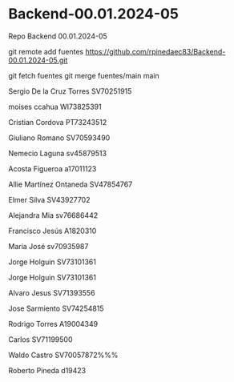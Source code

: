 # Backend-00.01.2024-05
Repo Backend 00.01.2024-05






git remote add fuentes https://github.com/rpinedaec83/Backend-00.01.2024-05.git


git fetch fuentes
git merge fuentes/main main


Sergio De la Cruz Torres SV70251915

moises ccahua WI73825391 

Cristian Cordova PT73243512

Giuliano Romano SV70593490

Nemecio Laguna sv45879513

Acosta Figueroa a17011123


Allie Martínez Ontaneda SV47854767

Elmer Silva SV43927702


Alejandra Mia sv76686442




Francisco Jesús A1820310

Maria José sv70935987


Jorge Holguin SV73101361

Jorge Holguin SV73101361



Alvaro Jesus SV71393556


Jose Sarmiento SV74254815

Rodrigo Torres A19004349


Carlos SV71199500



Waldo Castro SV70057872%%%

Roberto Pineda d19423


